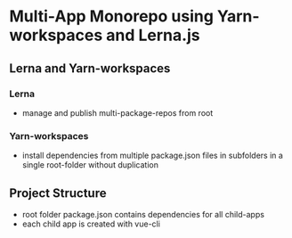 # Multi-App Monorepo using Yarn-workspaces and Lerna.js

## Lerna and Yarn-workspaces

### Lerna
- manage and publish multi-package-repos from root

### Yarn-workspaces
- install dependencies from multiple package.json files in subfolders in a single root-folder without duplication

## Project Structure

- root folder package.json contains dependencies for all child-apps
- each child app is created with vue-cli
